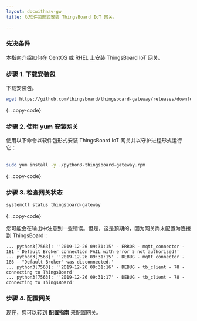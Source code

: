 ```yaml
---
layout: docwithnav-gw
title: 以软件包形式安装 ThingsBoard IoT 网关。

---
```



### 先决条件

本指南介绍如何在 CentOS 或 RHEL 上安装 ThingsBoard IoT 网关。

### 步骤 1. 下载安装包

下载安装包。

```bash
wget https://github.com/thingsboard/thingsboard-gateway/releases/download/2.0/python3-thingsboard-gateway.rpm
```
{: .copy-code}

### 步骤 2. 使用 yum 安装网关

使用以下命令以软件包形式安装 ThingsBoard IoT 网关并以守护进程形式运行它：<br><br>

```bash
sudo yum install -y ./python3-thingsboard-gateway.rpm
```
{: .copy-code}  

### 步骤 3. 检查网关状态

```bash
systemctl status thingsboard-gateway
```
{: .copy-code}

您可能会在输出中注意到一些错误。但是，这是预期的，因为网关尚未配置为连接到 ThingsBoard：

```text
... python3[7563]: ''2019-12-26 09:31:15' - ERROR - mqtt_connector - 181 - Default Broker connection FAIL with error 5 not authorised!'
... python3[7563]: ''2019-12-26 09:31:15' - DEBUG - mqtt_connector - 186 - "Default Broker" was disconnected.'
... python3[7563]: ''2019-12-26 09:31:16' - DEBUG - tb_client - 78 - connecting to ThingsBoard'
... python3[7563]: ''2019-12-26 09:31:17' - DEBUG - tb_client - 78 - connecting to ThingsBoard'
```

### 步骤 4. 配置网关

现在，您可以转到 [**配置指南**](/docs/iot-gateway/configuration/) 来配置网关。
